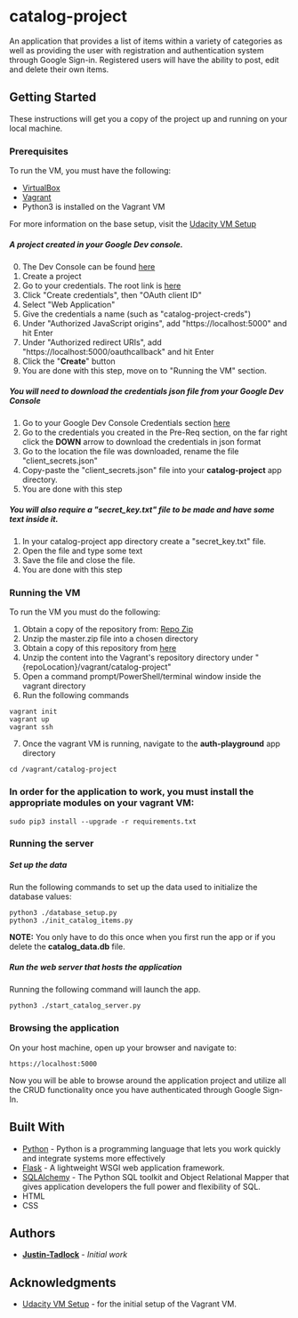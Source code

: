 # catalog-project
An application that provides a list of items within a variety of categories as well as providing the user with registration and authentication system through Google Sign-in. Registered users will have the ability to post, edit and delete their own items.

## Getting Started

These instructions will get you a copy of the project up and running on your local machine.

### Prerequisites

To run the VM, you must have the following:
* [VirtualBox](https://www.virtualbox.org/wiki/Downloads)
* [Vagrant](https://www.vagrantup.com/)
* Python3 is installed on the Vagrant VM

For more information on the base setup, visit the [Udacity VM Setup](https://github.com/udacity/fullstack-nanodegree-vm)

##### A project created in your Google Dev console. 
0. The Dev Console can be found [here](https://console.developers.google.com)
1. Create a project
2. Go to your credentials. The root link is [here](https://console.developers.google.com/apis/credentials)
3. Click "Create credentials", then "OAuth client ID"
4. Select "Web Application"
5. Give the credentials a name (such as "catalog-project-creds")
6. Under "Authorized JavaScript origins", add "https://localhost:5000" and hit Enter
7. Under "Authorized redirect URIs", add "https://localhost:5000/oauthcallback" and hit Enter
8. Click the "**Create**" button
9. You are done with this step, move on to "Running the VM" section.

##### You will need to download the credentials json file from your Google Dev Console
1. Go to your Google Dev Console Credentials section [here](https://console.developers.google.com/apis/credentials)
2. Go to the credentials you created in the Pre-Req section, on the far right click the **DOWN** arrow to download the credentials in json format
3. Go to the location the file was downloaded, rename the file "client_secrets.json"
4. Copy-paste the "client_secrets.json" file into your **catalog-project** app directory.
5. You are done with this step

##### You will also require a "secret_key.txt" file to be made and have some text inside it.
1. In your catalog-project app directory create a "secret_key.txt" file.
2. Open the file and type some text
3. Save the file and close the file.
4. You are done with this step


### Running the VM

To run the VM you must do the following:
1. Obtain a copy of the repository from: [Repo Zip](https://github.com/udacity/fullstack-nanodegree-vm/archive/master.zip)
2. Unzip the master.zip file into a chosen directory
3. Obtain a copy of this repository from [here](https://github.com/Justin-Tadlock/catalog-project/archive/master.zip) 
4. Unzip the content into the Vagrant's repository directory under "{repoLocation}/vagrant/catalog-project"
5. Open a command prompt/PowerShell/terminal window inside the vagrant directory
6. Run the following commands
```
vagrant init
vagrant up
vagrant ssh
```
7. Once the vagrant VM is running, navigate to the **auth-playground** app directory
``` 
cd /vagrant/catalog-project 
```

### In order for the application to work, you must install the appropriate modules on your vagrant VM:
```sudo pip3 install --upgrade -r requirements.txt```

### Running the server

##### Set up the data

Run the following commands to set up the data used to initialize the database values:
```
python3 ./database_setup.py
python3 ./init_catalog_items.py
```
**NOTE:** You only have to do this once when you first run the app or if you delete the **catalog_data.db** file.

##### Run the web server that hosts the application

Running the following command will launch the app.
```
python3 ./start_catalog_server.py
```

### Browsing the application

On your host machine, open up your browser and navigate to:
```
https://localhost:5000
```

Now you will be able to browse around the application project and utilize all the CRUD functionality once you have authenticated through Google Sign-In.

## Built With

* [Python](https://www.python.org/downloads/) - Python is a programming language that lets you work quickly and integrate systems more effectively
* [Flask](https://palletsprojects.com/p/flask/) - A lightweight WSGI web application framework.
* [SQLAlchemy](https://www.sqlalchemy.org/) - The Python SQL toolkit and Object Relational Mapper that gives application developers the full power and flexibility of SQL.
* HTML
* CSS

## Authors

* **[Justin-Tadlock](https://github.com/Justin-Tadlock)** - *Initial work*

## Acknowledgments

* [Udacity VM Setup](https://github.com/udacity/fullstack-nanodegree-vm) - for the initial setup of the Vagrant VM.
